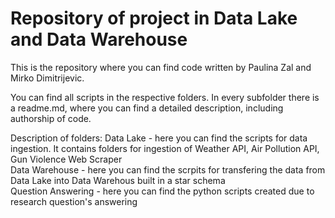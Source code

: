 # Repository of project in Data Lake and Data Warehouse
This is the repository where you can find code written by Paulina Zal and Mirko Dimitrijevic. <br>


You can find all scripts in the respective folders. In every subfolder there is a readme.md, where you can find a detailed description, including authorship of code. 

Description of folders: 
Data Lake - here you can find the scripts for data ingestion. It contains folders for ingestion of Weather API, Air Pollution API, Gun Violence Web Scraper <br>
Data Warehouse - here you can find the scrpits for transfering the data from Data Lake into Data Warehous built in a star schema <br>
Question Answering - here you can find the python scripts created due to research question's answering <br>
